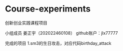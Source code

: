 # Course-experiments
创新创业实践课程项目


小组成员 姜正宇（202022460108） github账户：jlx77777

完成的项目
1.sm3的生日攻击，对应代码birthday_attack

